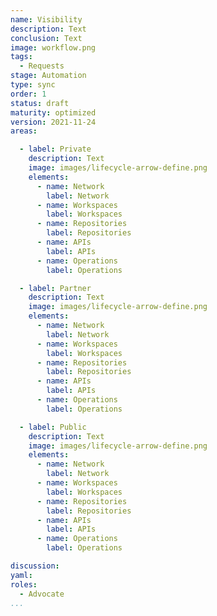 ```yaml
---
name: Visibility
description: Text
conclusion: Text
image: workflow.png
tags:
  - Requests
stage: Automation
type: sync
order: 1
status: draft
maturity: optimized
version: 2021-11-24
areas:  

  - label: Private
    description: Text
    image: images/lifecycle-arrow-define.png
    elements:
      - name: Network
        label: Network
      - name: Workspaces
        label: Workspaces  
      - name: Repositories
        label: Repositories              
      - name: APIs
        label: APIs  
      - name: Operations
        label: Operations                      

  - label: Partner
    description: Text
    image: images/lifecycle-arrow-define.png
    elements:
      - name: Network
        label: Network
      - name: Workspaces
        label: Workspaces  
      - name: Repositories
        label: Repositories              
      - name: APIs
        label: APIs  
      - name: Operations
        label: Operations 

  - label: Public
    description: Text
    image: images/lifecycle-arrow-define.png
    elements:
      - name: Network
        label: Network
      - name: Workspaces
        label: Workspaces  
      - name: Repositories
        label: Repositories              
      - name: APIs
        label: APIs  
      - name: Operations
        label: Operations     

discussion: 
yaml: 
roles:
  - Advocate
...
```


